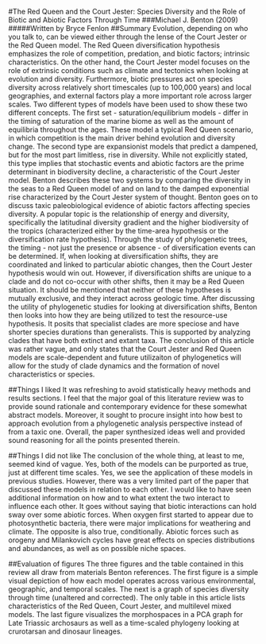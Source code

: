 #The Red Queen and the Court Jester: Species Diversity and the Role of Biotic and Abiotic Factors Through Time
###Michael J. Benton (2009)
#####Written by Bryce Fenlon
##Summary
Evolution, depending on who you talk to, can be viewed either through the lense of the Court Jester or the Red Queen model. The Red Queen diversification hypothesis emphasizes the role of competition, predation, and biotic factors; intrinsic characteristics. On the other hand, the Court Jester model focuses on the role of extrinsic conditions such as climate and tectonics when looking at evolution and diversity. Furthermore, biotic pressures act on species diversity across relatively short timescales (up to 100,000 years) and local geographies, and external factors play a more important role across larger scales. Two different types of models have been used to show these two different concepts. The first set - saturation/equilibrium models - differ in the timing of saturation of the marine biome as well as the amount of equilibria throughout the ages. These model a typical Red Queen scenario, in which competition is the main driver behind evolution and diversity change. The second type are expansionist models that predict a dampened, but for the most part limitless, rise in diversity. While not explicitly stated, this type implies that stochastic events and abiotic factors are the prime determinant in biodiversity decline, a characteristic of the Court Jester model. Benton describes these two systems by comparing the diversity in the seas to a Red Queen model of and on land to the damped exponential rise characterized by the Court Jester system of thought. Benton goes on to discuss taxic paleobiological evidence of abiotic factors affecting species diversity. A popular topic is the relationship of energy and diversity, specifically the latitudinal diversity gradient and the higher biodiversity of the tropics (characterized either by the time-area hypothesis or the diversification rate hypothesis). Through the study of phylogenetic trees, the timing - not just the presence or absence - of diversification events can be determined. If, when looking at diversification shifts, they are coordinated and linked to particular abiotic changes, then the Court Jester hypothesis would win out. However, if diversification shifts are unique to a clade and do not co-occur with other shifts, then it may be a Red Queen situation. It should be mentioned that neither of these hypotheses is mutually exclusive, and they interact across geologic time. After discussing the utility of phylogenetic studies for looking at diversification shifts, Benton then looks into how they are being utilized to test the resource-use hypothesis. It posits that specialist clades are more speciose and have shorter species durations than generalists. This is supported by analyzing clades that have both extinct and extant taxa. The conclusion of this article was rather vague, and only states that the Court Jester and Red Queen models are scale-dependent and future utilizaiton of phylogenetics will allow for the study of clade dynamics and the formation of novel characteristics or species.

##Things I liked
It was refreshing to avoid statistically heavy methods and results sections. I feel that the major goal of this literature review was to provide sound rationale and contemporary evidence for these somewhat abstract models. Moreover, it sought to procure insight into how best to approach evolution from a phylogenetic analysis perspective instead of from a taxic one. Overall, the paper synthesized ideas well and provided sound reasoning for all the points presented therein.

##Things I did not like
The conclusion of the whole thing, at least to me, seemed kind of vague. Yes, both of the models can be purported as true, just at different time scales. Yes, we see the application of these models in previous studies. However, there was a very limited part of the paper that discussed these models in relation to each other. I would like to have seen additional information on how and to what extent the two interact to influence each other. It goes without saying that biotic interactions can hold sway over some abiotic forces. When oxygen first started to appear due to photosynthetic bacteria, there were major implications for weathering and climate. The opposite is also true, conditionally. Abiotic forces such as orogeny and Milankovich cycles have great effects on species distributions and abundances, as well as on possible niche spaces.

##Evaluation of figures
The three figures and the table contained in this review all draw from materials Benton references. The first figure is a simple visual depiction of how each model operates across various environmental, geographic, and temporal scales. The next is a graph of species diversity through time (unaltered and corrected). The only table in this article lists characteristics of the Red Queen, Court Jester, and multilevel mixed models. The last figure visualizes the morphospaces in a PCA graph for Late Triassic archosaurs as well as a time-scaled phylogeny looking at crurotarsan and dinosaur lineages. 




